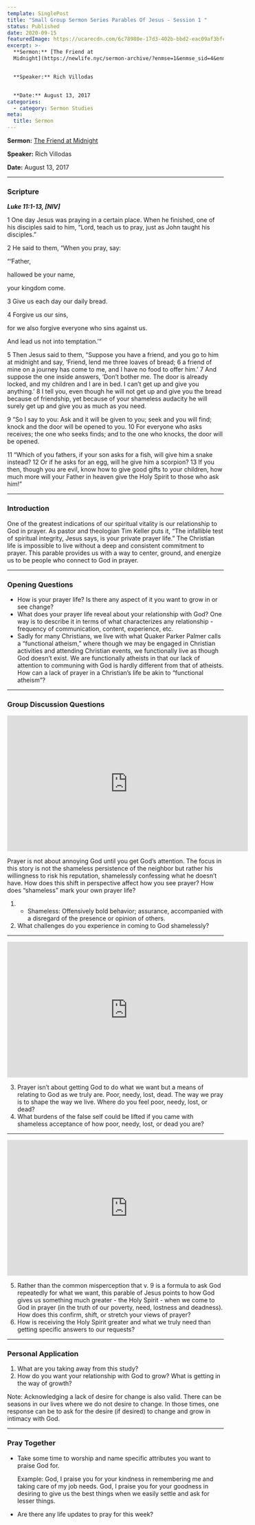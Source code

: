 ```yaml
---
template: SinglePost
title: "Small Group Sermon Series Parables Of Jesus - Session 1 "
status: Published
date: 2020-09-15
featuredImage: https://ucarecdn.com/6c78980e-17d3-402b-bbd2-eac09af3bfc8/
excerpt: >-
  **Sermon:** [The Friend at
  Midnight](https://newlife.nyc/sermon-archive/?enmse=1&enmse_sid=4&enmse_mid=13)


  **Speaker:** Rich Villodas


  **Date:** August 13, 2017
categories:
  - category: Sermon Studies
meta:
  title: Sermon
---
```

**Sermon:** [The Friend at Midnight](https://newlife.nyc/sermon-archive/?enmse=1&enmse_sid=4&enmse_mid=13)

**Speaker:** Rich Villodas

**Date:** August 13, 2017

<hr/>

### Scripture 

***Luke 11:1-13, \[NIV]***

1 One day Jesus was praying in a certain place. When he finished, one of his disciples said to him, “Lord, teach us to pray, just as John taught his disciples.”

2 He said to them, “When you pray, say:

“‘Father,

hallowed be your name,

your kingdom come.

3 Give us each day our daily bread.

4 Forgive us our sins,

for we also forgive everyone who sins against us.

And lead us not into temptation.’”

5 Then Jesus said to them, “Suppose you have a friend, and you go to him at midnight and say, ‘Friend, lend me three loaves of bread; 6 a friend of mine on a journey has come to me, and I have no food to offer him.’ 7 And suppose the one inside answers, ‘Don’t bother me. The door is already locked, and my children and I are in bed. I can’t get up and give you anything.’ 8 I tell you, even though he will not get up and give you the bread because of friendship, yet because of your shameless audacity he will surely get up and give you as much as you need.

9 “So I say to you: Ask and it will be given to you; seek and you will find; knock and the door will be opened to you. 10 For everyone who asks receives; the one who seeks finds; and to the one who knocks, the door will be opened.

11 “Which of you fathers, if your son asks for a fish, will give him a snake instead? 12 Or if he asks for an egg, will he give him a scorpion? 13 If you then, though you are evil, know how to give good gifts to your children, how much more will your Father in heaven give the Holy Spirit to those who ask him!”

<hr/>

### Introduction

One of the greatest indications of our spiritual vitality is our relationship to God in prayer. As pastor and theologian Tim Keller puts it, “The infallible test of spiritual integrity, Jesus says, is your private prayer life.” The Christian life is impossible to live without a deep and consistent commitment to prayer. This parable provides us with a way to center, ground, and energize us to be people who connect to God in prayer.

<hr/>

### Opening Questions

* How is your prayer life? Is there any aspect of it you want to grow in or see change?
* What does your prayer life reveal about your relationship with God? One way is to describe it in terms of what characterizes any relationship - frequency of communication, content, experience, etc.
* Sadly for many Christians, we live with what Quaker Parker Palmer calls a “functional atheism,” where though we may be engaged in Christian activities and attending Christian events, we functionally live as though God doesn’t exist. We are functionally atheists in that our lack of attention to communing with God is hardly different from that of atheists. How can a lack of prayer in a Christian’s life be akin to “functional atheism”?

<hr/>

### Group Discussion Questions

<iframe src="https://streamable.com/e/b1bly7?loop=0" width="560" height="315" frameborder="0" allowfullscreen></iframe>

Prayer is not about annoying God until you get God’s attention. The focus in this story is not the shameless persistence of the neighbor but rather his willingness to risk his reputation, shamelessly confessing what he doesn’t have. How does this shift in perspective affect how you see prayer? How does “shameless” mark your own prayer life?

1. * Shameless: Offensively bold behavior; assurance, accompanied with a disregard of the presence or opinion of others.
2. What challenges do you experience in coming to God shamelessly?

<hr/>

<iframe src="https://streamable.com/e/806tjq?loop=0" width="560" height="315" frameborder="0" allowfullscreen></iframe>

3. Prayer isn’t about getting God to do what we want but a means of relating to God as we truly are. Poor, needy, lost, dead. The way we pray is to shape the way we live. Where do you feel poor, needy, lost, or dead?
4. What burdens of the false self could be lifted if you came with shameless acceptance of how poor, needy, lost, or dead you are?

<hr/>

<iframe src="https://streamable.com/e/b1ai7d?loop=0" width="560" height="315" frameborder="0" allowfullscreen></iframe>

5. Rather than the common misperception that v. 9 is a formula to ask God repeatedly for what we want, this parable of Jesus points to how God gives us something much greater - the Holy Spirit - when we come to God in prayer (in the truth of our poverty, need, lostness and deadness). How does this confirm, shift, or stretch your views of prayer?
6. How is receiving the Holy Spirit greater and what we truly need than getting specific answers to our requests?

<hr/>

### Personal Application

1. What are you taking away from this study?
2. How do you want your relationship with God to grow? What is getting in the way of growth?

Note: Acknowledging a lack of desire for change is also valid. There can be seasons in our lives where we do not desire to change. In those times, one response can be to ask for the desire (if desired) to change and grow in intimacy with God.

<hr/>

### Pray Together

* Take some time to worship and name specific attributes you want to praise God for.

  Example: God, I praise you for your kindness in remembering me and taking care of my job needs. God, I praise you for your goodness in desiring to give us the best things when we easily settle and ask for lesser things.
* Are there any life updates to pray for this week?